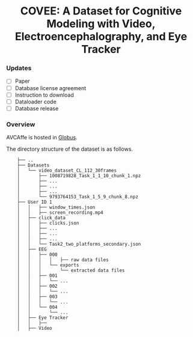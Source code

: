 <h1 align="center"> 
COVEE: A Dataset for Cognitive Modeling with Video, Electroencephalography, and Eye Tracker
</h1>

<!-- ### Items available -->
### Updates
- [ ] Paper
- [ ] Database license agreement
- [ ] Instruction to download
- [ ] Dataloader code
- [ ] Database release

### Overview

AVCAffe is hosted in [Globus](https://www.globus.org/).

The directory structure of the dataset is as follows. 

```    
    ├── ..                              
    ├── Datasets
    │   └── video_dataset_CL_112_30frames
    │       ├── 1008719828_Task_1_1_10_chunk_1.npz
    │       ├── ...
    │       ├── ...
    │       ├── ...
    │       └── 9793764153_Task_1_5_9_chunk_8.npz
    ├── User ID 1
    │   │   ├── window_times.json
    │   │   ├── screen_recording.mp4    
    │   ├── click_data
    │   │   ├── clicks.json
    │   │   ├── ...
    │   │   ├── ...
    │   │   ├── ...
    │   │   └── Task2_two_platforms_secondary.json
    │   ├── EEG
    │   │   ├── 000
    │   │   │   │   ├── raw data files
    │   │   │   └── exports
    │   │   │       └── extracted data files
    │   │   ├── 001
    │   │   │   └── ...
    │   │   ├── 002
    │   │   │   └── ...
    │   │   ├── 003
    │   │   │   └── ...
    │   │   └── 004
    │   │       └── ...
    │   ├── Eye Tracker
    │   │   ├──
    │   ├── Video

```


